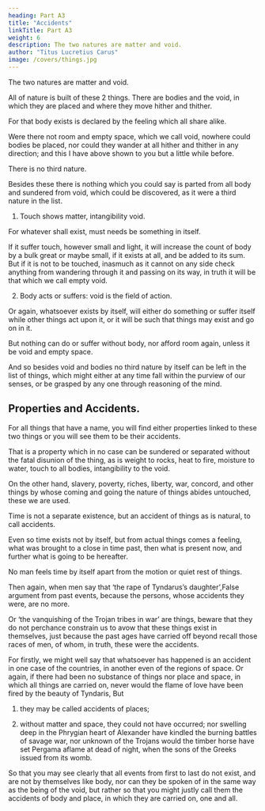 ```yaml
---
heading: Part A3
title: "Accidents"
linkTitle: Part A3
weight: 6
description: The two natures are matter and void.
author: "Titus Lucretius Carus"
image: /covers/things.jpg
---
```



The two natures are matter and void. 

All of nature is built of these 2 things. There are bodies and the void, in which they are placed and where they move hither and thither. 

For that body exists is declared by the feeling which all share alike. 

 <!-- and unless faith in this feeling be firmly grounded at once and prevail, there will be naught to which we can make appeal about things hidden, so as to prove aught by the reasoning of the mind. And next,  -->

Were there not room and empty space, which we call void, nowhere could bodies be placed, nor could they wander at all hither and thither in any direction; and this I have above shown to you but a little while before.

There is no third nature.

Besides these there is nothing which you could say is parted from all body and sundered from void, which could be discovered, as it were a third nature in the list.

1. Touch shows matter, intangibility void.

For whatever shall exist, must needs be something in itself. 

If it suffer touch, however small and light, it will increase the count of body by a bulk great or maybe small, if it exists at all, and be added to its sum. But if it is not to be touched, inasmuch as it cannot on any side check anything from wandering through it and passing on its way, in truth it will be that which we call empty void.

2. Body acts or suffers: void is the field of action. 

Or again, whatsoever exists by itself, will either do something or suffer itself while other things act upon it, or it will be such that things may exist and go on in it. 

But nothing can do or suffer without body, nor afford room again, unless it be void and empty space. 

And so besides void and bodies no third nature by itself can be left in the list of things, which might either at any time fall within the purview of our senses, or be grasped by any one through reasoning of the mind.

## Properties and Accidents.

For all things that have a name, you will find either properties linked to these two things or you will see them to be their accidents. 

That is a property which in no case can be sundered or separated without the fatal disunion of the thing, as is weight to rocks, heat to fire, moisture to water, touch to all bodies, intangibility to the void.

On the other hand, slavery, poverty, riches, liberty, war, concord, and other things by whose coming and going the nature of things abides untouched, these we are used.

Time is not a separate existence, but an accident of things as is natural, to call accidents. 

Even so time exists not by itself, but from actual things comes a feeling, what was brought to a close in time past, then what is present now, and further what is going to be hereafter.

No man feels time by itself apart from the motion or quiet rest of things. 

Then again, when men say that ‘the rape of Tyndarus’s daughter’,False argument from past events, because the persons, whose accidents they were, are no more. 

Or ‘the vanquishing of the Trojan tribes in war’ are things, beware that they do not perchance constrain us to avow that these things exist in themselves, just because the past ages have carried off beyond recall those races of men, of whom, in truth, these were the accidents.

For firstly, we might well say that whatsoever has happened is an accident in one case of the countries, in another even of the regions of space. Or again, if there had been no substance of things nor place and space, in which all things are carried on, never would the flame of love have been fired by the beauty of Tyndaris, But 

1. they may be called accidents of places; 

2. without matter and space, they could not have occurred; nor swelling deep in the Phrygian heart of Alexander have kindled the burning battles of savage war, nor unknown of the Trojans would the timber horse have set Pergama aflame at dead of night, when the sons of the Greeks issued from its womb. 

So that you may see clearly that all events from first to last do not exist, and are not by themselves like body, nor can they be spoken of in the same way as the being of the void, but rather so that you might justly call them the accidents of body and place, in which they are carried on, one and all.
